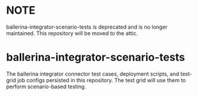 # NOTE
ballerina-integrator-scenario-tests is deprecated and is no longer maintained. This repository will be moved to the attic. 

# ballerina-integrator-scenario-tests
The ballerina integrator connector test cases, deployment scripts, and test-grid job configs persisted in this repository. The test grid will use them to perform scenario-based testing.
